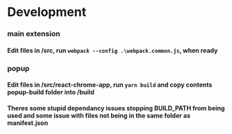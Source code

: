 # Development

### main extension

#### Edit files in /src, run `webpack --config .\webpack.common.js`, when ready

### popup

#### Edit files in /src/react-chrome-app, run `yarn build` and copy contents popup-build folder into /build
#### Theres some stupid dependancy issues stopping BUILD_PATH from being used and some issue with files not being in the same folder as manifest.json
